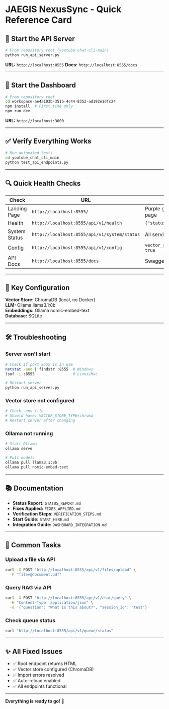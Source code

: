 # JAEGIS NexusSync - Quick Reference Card

## 🚀 Start the API Server

```bash
# From repository root (youtube-chat-cli-main)
python run_api_server.py
```

**URL:** `http://localhost:8555`
**Docs:** `http://localhost:8555/docs`

---

## 🎨 Start the Dashboard

```bash
# From repository root
cd workspace-ae4a103b-351b-4c44-8352-ad192e1dfc24
npm install  # First time only
npm run dev
```

**URL:** `http://localhost:3000`

---

## ✅ Verify Everything Works

```bash
# Run automated tests
cd youtube_chat_cli_main
python test_api_endpoints.py
```

---

## 🔍 Quick Health Checks

| Check | URL | Expected |
|-------|-----|----------|
| Landing Page | `http://localhost:8555/` | Purple gradient HTML page |
| Health | `http://localhost:8555/api/v1/health` | `{"status": "healthy"}` |
| System Status | `http://localhost:8555/api/v1/system/status` | All services "ok" |
| Config | `http://localhost:8555/api/v1/config` | `vector_store_configured: true` |
| API Docs | `http://localhost:8555/docs` | Swagger UI |

---

## 📝 Key Configuration

**Vector Store:** ChromaDB (local, no Docker)  
**LLM:** Ollama llama3.1:8b  
**Embeddings:** Ollama nomic-embed-text  
**Database:** SQLite  

---

## 🛠️ Troubleshooting

### Server won't start
```bash
# Check if port 8555 is in use
netstat -ano | findstr :8555  # Windows
lsof -i :8555                 # Linux/Mac

# Restart server
python run_api_server.py
```

### Vector store not configured
```bash
# Check .env file
# Should have: VECTOR_STORE_TYPE=chroma
# Restart server after changing
```

### Ollama not running
```bash
# Start Ollama
ollama serve

# Pull models
ollama pull llama3.1:8b
ollama pull nomic-embed-text
```

---

## 📚 Documentation

- **Status Report:** `STATUS_REPORT.md`
- **Fixes Applied:** `FIXES_APPLIED.md`
- **Verification Steps:** `VERIFICATION_STEPS.md`
- **Start Guide:** `START_HERE.md`
- **Integration Guide:** `DASHBOARD_INTEGRATION.md`

---

## 🎯 Common Tasks

### Upload a file via API
```bash
curl -X POST "http://localhost:8555/api/v1/files/upload" \
  -F "file=@document.pdf"
```

### Query RAG via API
```bash
curl -X POST "http://localhost:8555/api/v1/chat/query" \
  -H "Content-Type: application/json" \
  -d '{"question": "What is this about?", "session_id": "test"}'
```

### Check queue status
```bash
curl "http://localhost:8555/api/v1/queue/status"
```

---

## ✨ All Fixed Issues

- ✅ Root endpoint returns HTML
- ✅ Vector store configured (ChromaDB)
- ✅ Import errors resolved
- ✅ Auto-reload enabled
- ✅ All endpoints functional

---

**Everything is ready to go! 🎉**

